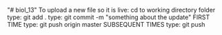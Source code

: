 "# biol_13" 
To upload a new file so it is live:
cd to working directory folder
type: git add .
type: git commit -m "something about the update"
FIRST TIME type: git push origin master
SUBSEQUENT TIMES type: git push